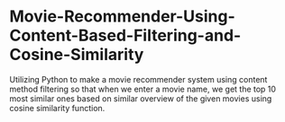 # Movie-Recommender-Using-Content-Based-Filtering-and-Cosine-Similarity
Utilizing Python to make a movie recommender system using content method filtering so that when we enter a movie name, we get the top 10 most similar ones based on similar overview of the given movies using cosine similarity function. 
